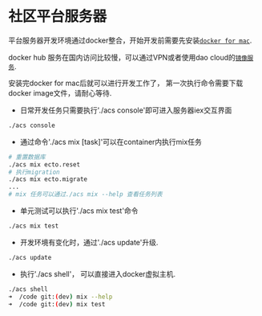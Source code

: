# 社区平台服务器

平台服务器开发环境通过docker整合，开始开发前需要先安装[`docker for mac`](https://docs.docker.com/docker-for-mac/).

docker hub 服务在国内访问比较慢，可以通过VPN或者使用dao cloud的[`镜像服务`](https://www.daocloud.io/mirror.html#accelerator-doc).

安装完docker for mac后就可以进行开发工作了， 第一次执行命令需要下载docker image文件，请耐心等待.

   * 日常开发任务只需要执行'./acs console'即可进入服务器iex交互界面

```bash
./acs console
```
  * 通过命令'./acs mix [task]'可以在container内执行mix任务

```bash
# 重置数据库
./acs mix ecto.reset
# 执行migration
./acs mix ecto.migrate
...
# mix 任务可以通过./acs mix --help 查看任务列表
```
  * 单元测试可以执行'./acs mix test'命令

```bash
./acs mix test
```

  * 开发环境有变化时，通过'./acs update'升级.

```bash
./acs update
```
  * 执行'./acs shell'， 可以直接进入docker虚拟主机. 

```bash
./acs shell
➜  /code git:(dev) mix --help
➜  /code git:(dev) mix test
```
